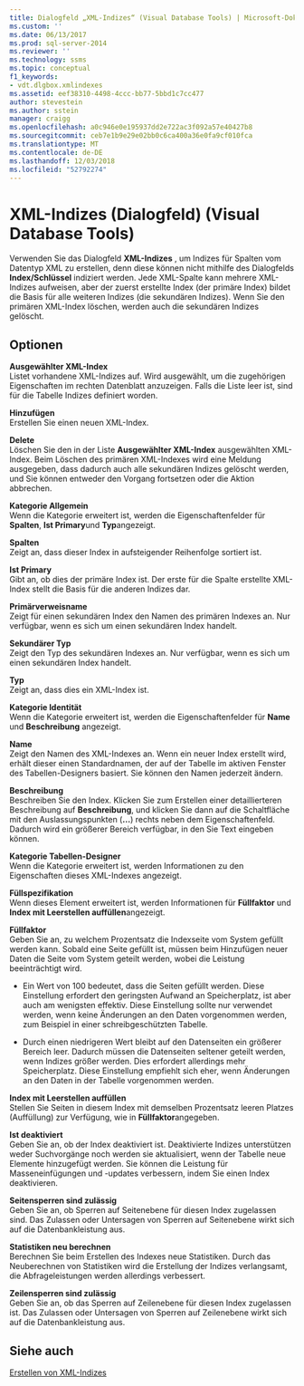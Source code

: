 ```yaml
---
title: Dialogfeld „XML-Indizes“ (Visual Database Tools) | Microsoft-Dokumentation
ms.custom: ''
ms.date: 06/13/2017
ms.prod: sql-server-2014
ms.reviewer: ''
ms.technology: ssms
ms.topic: conceptual
f1_keywords:
- vdt.dlgbox.xmlindexes
ms.assetid: eef38310-4498-4ccc-bb77-5bbd1c7cc477
author: stevestein
ms.author: sstein
manager: craigg
ms.openlocfilehash: a0c946e0e195937dd2e722ac3f092a57e40427b8
ms.sourcegitcommit: ceb7e1b9e29e02bb0c6ca400a36e0fa9cf010fca
ms.translationtype: MT
ms.contentlocale: de-DE
ms.lasthandoff: 12/03/2018
ms.locfileid: "52792274"
---
```

# <a name="xml-indexes-dialog-box-visual-database-tools"></a>XML-Indizes (Dialogfeld) (Visual Database Tools)
  Verwenden Sie das Dialogfeld **XML-Indizes** , um Indizes für Spalten vom Datentyp XML zu erstellen, denn diese können nicht mithilfe des Dialogfelds **Index/Schlüssel** indiziert werden. Jede XML-Spalte kann mehrere XML-Indizes aufweisen, aber der zuerst erstellte Index (der primäre Index) bildet die Basis für alle weiteren Indizes (die sekundären Indizes). Wenn Sie den primären XML-Index löschen, werden auch die sekundären Indizes gelöscht.  
  
## <a name="options"></a>Optionen  
 **Ausgewählter XML-Index**  
 Listet vorhandene XML-Indizes auf. Wird ausgewählt, um die zugehörigen Eigenschaften im rechten Datenblatt anzuzeigen. Falls die Liste leer ist, sind für die Tabelle Indizes definiert worden.  
  
 **Hinzufügen**  
 Erstellen Sie einen neuen XML-Index.  
  
 **Delete**  
 Löschen Sie den in der Liste **Ausgewählter XML-Index** ausgewählten XML-Index. Beim Löschen des primären XML-Indexes wird eine Meldung ausgegeben, dass dadurch auch alle sekundären Indizes gelöscht werden, und Sie können entweder den Vorgang fortsetzen oder die Aktion abbrechen.  
  
 **Kategorie Allgemein**  
 Wenn die Kategorie erweitert ist, werden die Eigenschaftenfelder für **Spalten**, **Ist Primary**und **Typ**angezeigt.  
  
 **Spalten**  
 Zeigt an, dass dieser Index in aufsteigender Reihenfolge sortiert ist.  
  
 **Ist Primary**  
 Gibt an, ob dies der primäre Index ist. Der erste für die Spalte erstellte XML-Index stellt die Basis für die anderen Indizes dar.  
  
 **Primärverweisname**  
 Zeigt für einen sekundären Index den Namen des primären Indexes an. Nur verfügbar, wenn es sich um einen sekundären Index handelt.  
  
 **Sekundärer Typ**  
 Zeigt den Typ des sekundären Indexes an. Nur verfügbar, wenn es sich um einen sekundären Index handelt.  
  
 **Typ**  
 Zeigt an, dass dies ein XML-Index ist.  
  
 **Kategorie Identität**  
 Wenn die Kategorie erweitert ist, werden die Eigenschaftenfelder für **Name** und **Beschreibung** angezeigt.  
  
 **Name**  
 Zeigt den Namen des XML-Indexes an. Wenn ein neuer Index erstellt wird, erhält dieser einen Standardnamen, der auf der Tabelle im aktiven Fenster des Tabellen-Designers basiert. Sie können den Namen jederzeit ändern.  
  
 **Beschreibung**  
 Beschreiben Sie den Index. Klicken Sie zum Erstellen einer detaillierteren Beschreibung auf **Beschreibung**, und klicken Sie dann auf die Schaltfläche mit den Auslassungspunkten (**…**) rechts neben dem Eigenschaftenfeld. Dadurch wird ein größerer Bereich verfügbar, in den Sie Text eingeben können.  
  
 **Kategorie Tabellen-Designer**  
 Wenn die Kategorie erweitert ist, werden Informationen zu den Eigenschaften dieses XML-Indexes angezeigt.  
  
 **Füllspezifikation**  
 Wenn dieses Element erweitert ist, werden Informationen für **Füllfaktor** und **Index mit Leerstellen auffüllen**angezeigt.  
  
 **Füllfaktor**  
 Geben Sie an, zu welchem Prozentsatz die Indexseite vom System gefüllt werden kann. Sobald eine Seite gefüllt ist, müssen beim Hinzufügen neuer Daten die Seite vom System geteilt werden, wobei die Leistung beeinträchtigt wird.  
  
-   Ein Wert von 100 bedeutet, dass die Seiten gefüllt werden. Diese Einstellung erfordert den geringsten Aufwand an Speicherplatz, ist aber auch am wenigsten effektiv. Diese Einstellung sollte nur verwendet werden, wenn keine Änderungen an den Daten vorgenommen werden, zum Beispiel in einer schreibgeschützten Tabelle.  
  
-   Durch einen niedrigeren Wert bleibt auf den Datenseiten ein größerer Bereich leer. Dadurch müssen die Datenseiten seltener geteilt werden, wenn Indizes größer werden. Dies erfordert allerdings mehr Speicherplatz. Diese Einstellung empfiehlt sich eher, wenn Änderungen an den Daten in der Tabelle vorgenommen werden.  
  
 **Index mit Leerstellen auffüllen**  
 Stellen Sie Seiten in diesem Index mit demselben Prozentsatz leeren Platzes (Auffüllung) zur Verfügung, wie in **Füllfaktor**angegeben.  
  
 **Ist deaktiviert**  
 Geben Sie an, ob der Index deaktiviert ist. Deaktivierte Indizes unterstützen weder Suchvorgänge noch werden sie aktualisiert, wenn der Tabelle neue Elemente hinzugefügt werden. Sie können die Leistung für Masseneinfügungen und -updates verbessern, indem Sie einen Index deaktivieren.  
  
 **Seitensperren sind zulässig**  
 Geben Sie an, ob Sperren auf Seitenebene für diesen Index zugelassen sind. Das Zulassen oder Untersagen von Sperren auf Seitenebene wirkt sich auf die Datenbankleistung aus.  
  
 **Statistiken neu berechnen**  
 Berechnen Sie beim Erstellen des Indexes neue Statistiken. Durch das Neuberechnen von Statistiken wird die Erstellung der Indizes verlangsamt, die Abfrageleistungen werden allerdings verbessert.  
  
 **Zeilensperren sind zulässig**  
 Geben Sie an, ob das Sperren auf Zeilenebene für diesen Index zugelassen ist. Das Zulassen oder Untersagen von Sperren auf Zeilenebene wirkt sich auf die Datenbankleistung aus.  
  
## <a name="see-also"></a>Siehe auch  
 [Erstellen von XML-Indizes](../../relational-databases/xml/create-xml-indexes.md)  
  
  
